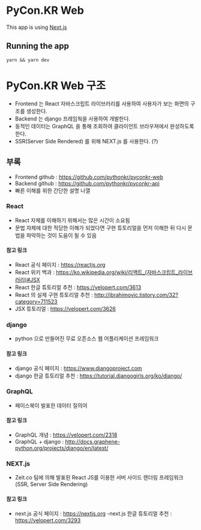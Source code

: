 # PyCon.KR Web
This app is using [Next.js](https://nextjs.org/)

## Running the app
`yarn && yarn dev`

# PyCon.KR Web 구조
- Frontend 는 React 자바스크립트 라이브러리를 사용하여 사용자가 보는 화면의 구조를 생성한다.
- Backend 는 django 프레임웍을 사용하여 개발한다.
- 동적인 데이터는 GraphQL 을 통해 조회하여 클라이언트 브라우져에서 완성하도록 한다.
- SSR(Server Side Rendered) 를 위해 NEXT.js 를 사용한다. (?)

## 부록
- Frontend github : https://github.com/pythonkr/pyconkr-web
- Backend github : https://github.com/pythonkr/pyconkr-api
- 빠른 이해를 위한 간단한 설명 나열

### React
- React 자체를 이해하기 위해서는 많은 시간이 소요됨
- 문법 자체에 대한 적당한 이해가 되었다면 구현 튜토리얼을 먼저 이해한 뒤 다시 문법을 파악하는 것이 도움이 될 수 있음

#### 참고 링크
- React 공식 페이지 : https://reactjs.org
- React 위키 백과 : https://ko.wikipedia.org/wiki/리액트_(자바스크립트_라이브러리)#JSX
- React 한글 튜토리얼 추천 : https://velopert.com/3613
- React 의 실제 구현 튜토리얼 추천 : http://ibrahimovic.tistory.com/32?category=711523
- JSX 튜토리얼 : https://velopert.com/3626


### django
- python 으로 만들어진 무료 오픈소스 웹 어플리케이션 프레임워크

#### 참고 링크
- django 공식 페이지 : https://www.djangoproject.com
- django 한글 튜토리얼 추천 : https://tutorial.djangogirls.org/ko/django/


### GraphQL
- 페이스북이 발표한 데이터 질의어

#### 참고 링크
- GraphQL 개념 : https://velopert.com/2318
- GraphQL + django : http://docs.graphene-python.org/projects/django/en/latest/


### NEXT.js
- Zeit.co 팀에 의해 발표된 React JS를 이용한 서버 사이드 렌더링 프레임워크 (SSR, Server Side Rendering)

#### 참고 링크
- next.js 공식 페이지 : https://nextjs.org
-next.js 한글 튜토리얼 추천 : https://velopert.com/3293
